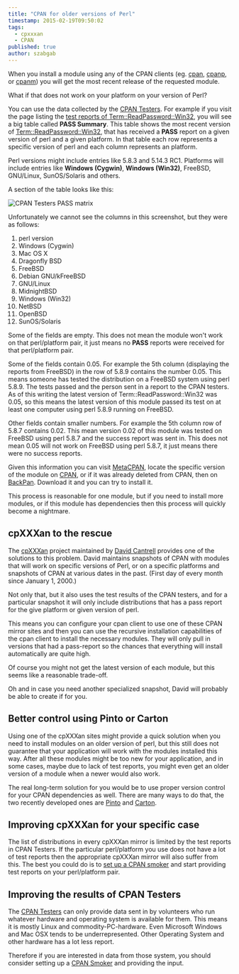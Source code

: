 ```yaml
---
title: "CPAN for older versions of Perl"
timestamp: 2015-02-19T09:50:02
tags:
  - cpxxxan
  - CPAN
published: true
author: szabgab
---
```



When you install a module using any of the CPAN clients (eg. [cpan](https://metacpan.org/pod/cpan), [cpanp](https://metacpan.org/pod/cpanp), or
[cpanm](https://metacpan.org/pod/cpanm)) you will get the most recent release of the requested module.

What if that does not work on your platform on your version of Perl?


You can use the data collected by the [CPAN Testers](http://cpantesters.org/). For example if you visit the
page listing the [test reports of Term::ReadPassword::Win32](http://www.cpantesters.org/distro/T/Term-ReadPassword-Win32.html),
you will see a big table called <b>PASS Summary</b>. This table shows the most recent version
of [Term::ReadPassword::Win32](https://metacpan.org/pod/Term::ReadPassword::Win32), that has received
a <b>PASS</b> report on a given version of perl and a given platform.
In that table each row represents a specific version of perl and each column represents an platform.

Perl versions might include entries like 5.8.3 and 5.14.3 RC1.
Platforms will include entries like <b>Windows (Cygwin)</b>, <b>Windows (Win32)</b>, FreeBSD, GNU/Linux, SunOS/Solaris and others.

A section of the table looks like this:

<img src="/img/cpantesters_term_readpassword_win32.png" alt="CPAN Testers PASS matrix">

Unfortunately we cannot see the columns in this screenshot, but they were as follows:
<ol>
 <li>perl version</li>
 <li>Windows (Cygwin)</li>
 <li>Mac OS X</li>
 <li>Dragonfly BSD</li>
 <li>FreeBSD</li>
 <li>Debian GNU/kFreeBSD</li>
 <li>GNU/Linux</li>
 <li>MidnightBSD</li>
 <li>Windows (Win32)</li>
 <li>NetBSD</li>
 <li>OpenBSD</li>
 <li>SunOS/Solaris</li>
</ol>

Some of the fields are empty. This does not mean the module won't work on that perl/platform pair, it just means no
<b>PASS</b> reports were received for that perl/platform pair.

Some of the fields contain 0.05. For example the 5th column (displaying the reports from FreeBSD) in the row of 5.8.9
contains the number 0.05. This means someone has tested the distribution on a FreeBSD system using perl 5.8.9.
The tests passed and the person sent in a report to the CPAN testers.
As of this writing the latest version of Term::ReadPassword::Win32 was 0.05, so this means the latest version of this
module passed its test on at least one computer using perl 5.8.9 running on FreeBSD.

Other fields contain smaller numbers. For example the 5th column row of 5.8.7 contains 0.02. This mean version 0.02
of this module was tested on FreeBSD using perl 5.8.7 and the success report was sent in. This does not mean 0.05 will not
work on FreeBSD using perl 5.8.7, it just means there were no success reports.

Given this information you can visit [MetaCPAN](https://metacpan.org/),
locate the specific version of the module on [CPAN](http://www.cpan.org/),
or if it was already deleted from CPAN, then on [BackPan](http://backpan.perl.org/).
Download it and you can try to install it.

This process is reasonable for one module, but if you need to install more modules, or if this module
has dependencies then this process will quickly become a nightmare.

## cpXXXan to the rescue

The [cpXXXan](http://cpxxxan.barnyard.co.uk/) project maintained by [David Cantrell](http://www.cantrell.org.uk/david/) provides one of the solutions to this problem.
David maintains snapshots of CPAN with modules that will work on specific versions of Perl, or on a specific platforms and snapshots of CPAN at various dates in the past.
(First day of every month since January 1, 2000.)

Not only that, but it also uses the test results of the CPAN testers, and for a particular snapshot it will only include distributions
that has a pass report for the give platform or given version of perl.

This means you can configure your cpan client to use one of these CPAN mirror sites and then you can use the recursive installation capabilities
of the cpan client to install the necessary modules. They will only pull in versions that had a pass-report so the chances that everything will
install automatically are quite high.

Of course you might not get the latest version of each module, but this seems like a reasonable trade-off.

Oh and in case you need another specialized snapshot, David will probably be able to create if for you.


## Better control using Pinto or Carton

Using one of the cpXXXan sites might provide a quick solution when you need to install modules on an older version of perl, but this still does not guarantee
that your application will work with the modules installed this way. After all these modules might be too new for your application,
and in some cases, maybe due to lack of test reports, you might even get an older version of a module when a newer would also work.

The real long-term solution for you would be to use proper version control for your CPAN dependencies as well. There are many ways to do that,
the two recently developed ones are [Pinto](https://metacpan.org/pod/Pinto) and [Carton](https://metacpan.org/pod/Carton).


## Improving cpXXXan for your specific case

The list of distributions in every cpXXXan mirror is limited by the test reports in CPAN Testers. If the particular perl/platform you use does not have
a lot of test reports then the appropriate cpXXXan mirror will also suffer from this. The best you could do is to
[set up a CPAN smoker](http://wiki.cpantesters.org/wiki/GettingStarted) and start providing test reports on your perl/platform pair.

## Improving the results of CPAN Testers

The [CPAN Testers](http://cpantesters.org/) can only provide data sent in by volunteers who run whatever hardware
and operating system is available for them. This means it is mostly Linux and commodity-PC-hardware. Even Microsoft Windows
and Mac OSX tends to be underrepresented. Other Operating System and other hardware has a lot less report.

Therefore if you are interested in data from those system, you should consider setting up a
[CPAN Smoker](http://wiki.cpantesters.org/) and providing the input.


